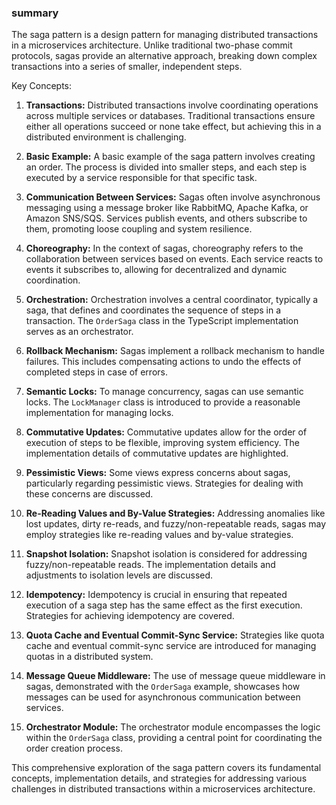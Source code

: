 ### summary

The saga pattern is a design pattern for managing distributed transactions in a microservices architecture. Unlike traditional two-phase commit protocols, sagas provide an alternative approach, breaking down complex transactions into a series of smaller, independent steps.

Key Concepts:

1. **Transactions:** Distributed transactions involve coordinating operations across multiple services or databases. Traditional transactions ensure either all operations succeed or none take effect, but achieving this in a distributed environment is challenging.

2. **Basic Example:** A basic example of the saga pattern involves creating an order. The process is divided into smaller steps, and each step is executed by a service responsible for that specific task.

3. **Communication Between Services:** Sagas often involve asynchronous messaging using a message broker like RabbitMQ, Apache Kafka, or Amazon SNS/SQS. Services publish events, and others subscribe to them, promoting loose coupling and system resilience.

4. **Choreography:** In the context of sagas, choreography refers to the collaboration between services based on events. Each service reacts to events it subscribes to, allowing for decentralized and dynamic coordination.

5. **Orchestration:** Orchestration involves a central coordinator, typically a saga, that defines and coordinates the sequence of steps in a transaction. The `OrderSaga` class in the TypeScript implementation serves as an orchestrator.

6. **Rollback Mechanism:** Sagas implement a rollback mechanism to handle failures. This includes compensating actions to undo the effects of completed steps in case of errors.

7. **Semantic Locks:** To manage concurrency, sagas can use semantic locks. The `LockManager` class is introduced to provide a reasonable implementation for managing locks.

8. **Commutative Updates:** Commutative updates allow for the order of execution of steps to be flexible, improving system efficiency. The implementation details of commutative updates are highlighted.

9. **Pessimistic Views:** Some views express concerns about sagas, particularly regarding pessimistic views. Strategies for dealing with these concerns are discussed.

10. **Re-Reading Values and By-Value Strategies:** Addressing anomalies like lost updates, dirty re-reads, and fuzzy/non-repeatable reads, sagas may employ strategies like re-reading values and by-value strategies.

11. **Snapshot Isolation:** Snapshot isolation is considered for addressing fuzzy/non-repeatable reads. The implementation details and adjustments to isolation levels are discussed.

12. **Idempotency:** Idempotency is crucial in ensuring that repeated execution of a saga step has the same effect as the first execution. Strategies for achieving idempotency are covered.

13. **Quota Cache and Eventual Commit-Sync Service:** Strategies like quota cache and eventual commit-sync service are introduced for managing quotas in a distributed system.

14. **Message Queue Middleware:** The use of message queue middleware in sagas, demonstrated with the `OrderSaga` example, showcases how messages can be used for asynchronous communication between services.

15. **Orchestrator Module:** The orchestrator module encompasses the logic within the `OrderSaga` class, providing a central point for coordinating the order creation process.

This comprehensive exploration of the saga pattern covers its fundamental concepts, implementation details, and strategies for addressing various challenges in distributed transactions within a microservices architecture.
